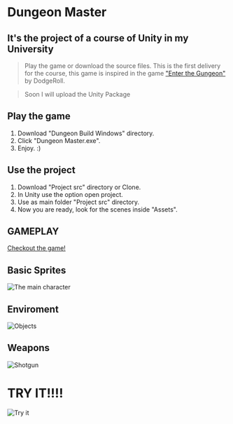 # Dungeon Master

## It's the project of a course of Unity in my University

> Play the game or download the source files. This is the first delivery for the course, this game is inspired in the game ["Enter the Gungeon"](http://dodgeroll.com/gungeon/) by DodgeRoll.

> Soon I will upload the Unity Package

## Play the game

1.  Download "Dungeon Build Windows" directory.
2.  Click "Dungeon Master.exe".
3.  Enjoy. :)

## Use the project

1.  Download "Project src" directory or Clone.
2.  In Unity use the option open project.
3.  Use as main folder "Project src" directory.
4.  Now you are ready, look for the scenes inside "Assets".

## GAMEPLAY

[Checkout the game!](https://youtu.be/3IamUCYlnYE)

## Basic Sprites

![The main character](https://github.com/gdaguilarc/Final-Project-Videogames-Unity/blob/master/Project%20src/Assets/Sprites/rayINaction.png?raw=true 'Ray hero')

## Enviroment

![Objects](https://github.com/gdaguilarc/Final-Project-Videogames-Unity/blob/master/Project%20src/Assets/Sprites/barco.png?raw=true 'Objects')

## Weapons

![Shotgun](https://github.com/gdaguilarc/Final-Project-Videogames-Unity/blob/master/Project%20src/Assets/Sprites/ShotgunRobot.png?raw=true 'Shotgun')

# TRY IT!!!!

![Try it](https://github.com/gdaguilarc/Final-Project-Videogames-Unity/blob/master/Project%20src/Assets/Sprites/win.png?raw=true 'Try it')
